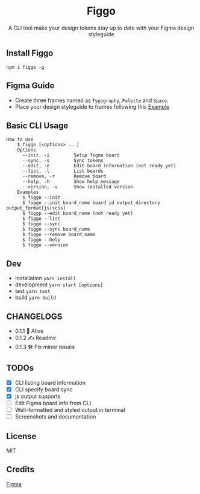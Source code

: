 <h1 align="center">Figgo</h1>
<p align="center">A CLI tool make your design tokens stay up to date with your Figma design styleguide</p>

## Install Figgo

`npm i figgo -g`

## Figma Guide

- Create three frames named as `Typography`, `Palette` and `Space`.
- Place your design styleguide to frames following this [Example](https://www.figma.com/file/ULXceywc0RjE0MFYNgOiZDrl/Figgo)

## Basic CLI Usage

```shell
How to use
    $ figgo [<options> ...]
    Options
      --init, -i         Setup figma board
      --sync, -s         Sync tokens
      --edit, -e         Edit board information (not ready yet)
      --list, -l         List boards
      --remove, -r       Remove board
      --help, -h         Show help message
      --version, -v      Show installed version
    Examples
      $ figgo --init
      $ figgo --init board_name board_id output_directory output_format[js|scss]
      $ figgp --edit board_name (not ready yet)
      $ figgo --list
      $ figgo --sync
      $ figgo --sync board_name
      $ figgo --remove board_name
      $ figgo --help
      $ figgo --version
```

## Dev

- Installation
  `yarn install`
- development
  `yarn start [options]`
- test
  `yarn test`
- build
  `yarn build`
  
  
## CHANGELOGS
- 0.1.1 🚀 Alive
- 0.1.2 ✍️ Readme
- 0.1.3 🛠 Fix minor issues
  
## TODOs

- [x] CLI listing board information
- [x] CLI specify board sync
- [x] js output supports
- [ ] Edit Figma board info from CLI
- [ ] Well-formatted and styled output in terminal 
- [ ] Screenshots and documentation

## License
MIT

## Credits
[Figma](https://www.figma.com)
